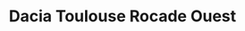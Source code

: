 ---
title: "Dacia Toulouse Rocade Ouest"
url: /toulouse/dacia-toulouse-rocade-ouest/
shop: voiture
---